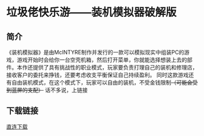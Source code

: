 
# 垃圾佬快乐游——装机模拟器破解版

## 简介 ##
《装机模拟器》是由McINTYRE制作并发行的一款可以模拟现实中组装PC的游戏，游戏开始时会给你一台空壳机箱，然后打开菜单，你就能选择想装上去的部件。本作还提供了具有挑战性的职业模式，玩家要负责打理自己的装机和修理店，接收客户的委托来挣钱，还要考虑收支平衡保证自己持续盈利。
同时这款游戏还有自由装机模式，在这个模式下，玩家可以自由的装机，不受金钱限制~~（可能会受到蓝屏的支配）~~
话不多说，上链接
## 下载链接 ##
[直连下载][1]


  [1]: http://givenbackup.yes1.cn/PCBuildingSimulator.zip